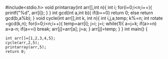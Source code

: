 #include<stdio.h>
void printarray(int arr[],int n){
    int i;
    for(i=0;i<n;i++){
        printf("%d", arr[i]);
}
}
int gcd(int a,int b){
    if(b==0)
        return 0;
    else
        return gcd(b,a%b);
}
void cycle(int arr[],int k, int n){
int i,j,a,temp;
k%=n;
int rotate =gcd(k,n);
for(i=0;i<n;i++){
    temp=arr[i];
    j=i;
    j=i;
    while(1){
        a=j+k;
        if(a>=n)
            a=a-n;
        if(a==i)
            break;
        arr[j]=arr[a];
        j=a;
    }
    arr[j]=temp;
}
}
int main()
{

    int arr[]={1,2,3,4,5};
    cycle(arr,2,5);
    printarray(arr,5);
    return 0;
